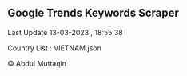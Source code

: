 

## Google Trends Keywords Scraper 
 
Last Update 13-03-2023 , 18:55:38

Country List :
VIETNAM.json



© Abdul Muttaqin 

